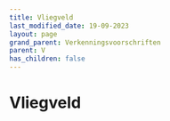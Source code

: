 ```yaml
---
title: Vliegveld
last_modified_date: 19-09-2023
layout: page
grand_parent: Verkenningsvoorschriften
parent: V
has_children: false
---
```


Vliegveld
=========

